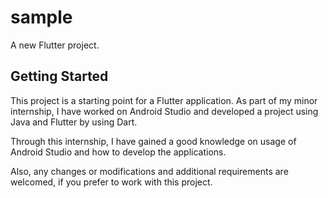 # sample

A new Flutter project.

## Getting Started

This project is a starting point for a Flutter application.
As part of my minor internship, I have worked on Android Studio and developed a project using Java and Flutter by using Dart.

Through this internship, I have gained a good knowledge on usage of Android Studio and how to develop the applications.

Also, any changes or modifications and additional requirements are welcomed, if you prefer to work with this project.
